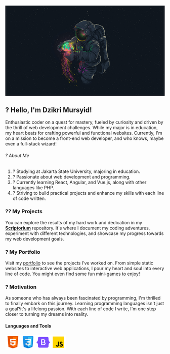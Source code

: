 ![Alt Text](assets/banner/space1.jpg)

## ? Hello, I'm Dzikri Mursyid!

Enthusiastic coder on a quest for mastery, fueled by curiosity and driven by the thrill of web development challenges. While my major is in education, my heart beats for crafting powerful and functional websites. Currently, I'm on a mission to become a front-end web developer, and who knows, maybe even a full-stack wizard!

###### ? About Me

1. ? Studying at Jakarta State University, majoring in education.
2. ? Passionate about web development and programming.
3. ? Currently learning React, Angular, and Vue.js, along with other languages like PHP.
4. ? Striving to build practical projects and enhance my skills with each line of code written.

### ?? My Projects

You can explore the results of my hard work and dedication in my [**Scriptorium**](link-to-scriptorium-repo) repository. It's where I document my coding adventures, experiment with different technologies, and showcase my progress towards my web development goals.

### ? My Portfolio

Visit my [portfolio](link-to-portfolio) to see the projects I've worked on. From simple static websites to interactive web applications, I pour my heart and soul into every line of code. You might even find some fun mini-games to enjoy!

### ? Motivation

As someone who has always been fascinated by programming, I'm thrilled to finally embark on this journey. Learning programming languages isn't just a goal?it's a lifelong passion. With each line of code I write, I'm one step closer to turning my dreams into reality.

#### Languages and Tools

![Alt Text](assets/img/html.png)![Alt Text](assets/img/css.png)![Alt Text](assets/img/bootstrap.png)![Alt Text](assets/img/javascript.png)
